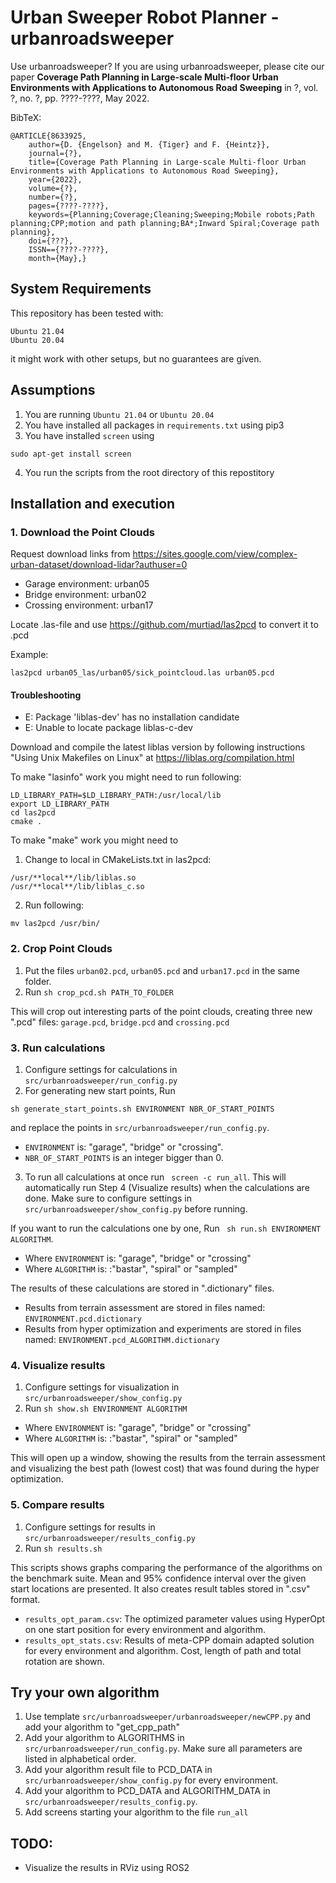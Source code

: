 # Urban Sweeper Robot Planner - urbanroadsweeper
    
Use urbanroadsweeper?
If you are using urbanroadsweeper, please cite our paper **Coverage Path Planning in Large-scale Multi-floor Urban Environments with Applications to Autonomous Road Sweeping** in ?, vol. ?, no. ?, pp. ????-????, May 2022.

BibTeX:
```
@ARTICLE{8633925,
    author={D. {Engelson} and M. {Tiger} and F. {Heintz}},
    journal={?},
    title={Coverage Path Planning in Large-scale Multi-floor Urban Environments with Applications to Autonomous Road Sweeping},
    year={2022},
    volume={?},
    number={?},
    pages={????-????},
    keywords={Planning;Coverage;Cleaning;Sweeping;Mobile robots;Path planning;CPP;motion and path planning;BA*;Inward Spiral;Coverage path planning},
    doi={???},
    ISSN=={????-????},
    month={May},}
```


## System Requirements
This repository has been tested with: 
```
Ubuntu 21.04
Ubuntu 20.04
```
it might work with other setups, but no guarantees are given.

## Assumptions
1. You are running `Ubuntu 21.04` or `Ubuntu 20.04`
2. You have installed all packages in `requirements.txt` using pip3
3. You have installed `screen` using
```
sudo apt-get install screen
```
4. You run the scripts from the root directory of this repostitory

## Installation and execution

### 1. Download the Point Clouds

Request download links from https://sites.google.com/view/complex-urban-dataset/download-lidar?authuser=0

* Garage environment: urban05
* Bridge environment: urban02
* Crossing environment: urban17

Locate .las-file and use https://github.com/murtiad/las2pcd to convert it to .pcd

Example:
```
las2pcd urban05_las/urban05/sick_pointcloud.las urban05.pcd
```

#### Troubleshooting

* E: Package 'liblas-dev' has no installation candidate
* E: Unable to locate package liblas-c-dev

Download and compile the latest liblas version by following instructions "Using Unix Makefiles on Linux" at https://liblas.org/compilation.html

To make "lasinfo" work you might need to run following:
```
LD_LIBRARY_PATH=$LD_LIBRARY_PATH:/usr/local/lib
export LD_LIBRARY_PATH
cd las2pcd
cmake .
```

To make "make" work you might need to 
1. Change to local in CMakeLists.txt in las2pcd:
```
/usr/**local**/lib/liblas.so
/usr/**local**/lib/liblas_c.so
```
2. Run following:
```
mv las2pcd /usr/bin/
```

### 2. Crop Point Clouds
1. Put the files ```urban02.pcd```, ```urban05.pcd``` and ```urban17.pcd``` in the same folder.
2. Run ``` sh crop_pcd.sh PATH_TO_FOLDER ```

This will crop out interesting parts of the point clouds, creating three new ".pcd" files: ```garage.pcd```, ```bridge.pcd``` and ```crossing.pcd```

### 3. Run calculations
1. Configure settings for calculations in ```src/urbanroadsweeper/run_config.py```
2. For generating new start points, Run 
```
sh generate_start_points.sh ENVIRONMENT NBR_OF_START_POINTS
``` 
and replace the points in ```src/urbanroadsweeper/run_config.py```.

* ```ENVIRONMENT``` is: "garage", "bridge" or "crossing".
* ```NBR_OF_START_POINTS``` is an integer bigger than 0.

3. To run all calculations at once run ``` screen -c run_all```. This will automatically run Step 4 (Visualize results) when the calculations are done. Make sure to configure settings in ```src/urbanroadsweeper/show_config.py``` before running.

If you want to run the calculations one by one, Run ``` sh run.sh ENVIRONMENT ALGORITHM```. 
* Where ```ENVIRONMENT``` is: "garage", "bridge" or "crossing"
* Where ```ALGORITHM``` is: :"bastar", "spiral" or "sampled"

The results of these calculations are stored in ".dictionary" files.
* Results from terrain assessment are stored in files named: ```ENVIRONMENT.pcd.dictionary```
* Results from hyper optimization and experiments are stored in files named: ```ENVIRONMENT.pcd_ALGORITHM.dictionary```

### 4. Visualize results
1. Configure settings for visualization in ```src/urbanroadsweeper/show_config.py```
2. Run ``` sh show.sh ENVIRONMENT ALGORITHM ```
* Where ```ENVIRONMENT``` is: "garage", "bridge" or "crossing"
* Where ```ALGORITHM``` is: :"bastar", "spiral" or "sampled"

This will open up a window, showing the results from the terrain assessment and visualizing the best path (lowest cost) that was found during the hyper optimization.

### 5. Compare results
1. Configure settings for results in ```src/urbanroadsweeper/results_config.py```
2. Run ``` sh results.sh ```

This scripts shows graphs comparing the performance of the algorithms on the benchmark suite. Mean and 95% confidence interval over the given start locations are presented. It also creates result tables stored in ".csv" format.
* ```results_opt_param.csv```: The optimized parameter values using HyperOpt on one start position for every environment and algorithm.
* ```results_opt_stats.csv```: Results of meta-CPP domain adapted solution for every environment and algorithm. Cost, length of path and total rotation are shown.

## Try your own algorithm
1. Use template ```src/urbanroadsweeper/urbanroadsweeper/newCPP.py``` and add your algorithm to "get_cpp_path"
2. Add your algorithm to ALGORITHMS in ```src/urbanroadsweeper/run_config.py```. Make sure all parameters are listed in alphabetical order.
3. Add your algorithm result file to PCD_DATA in ```src/urbanroadsweeper/show_config.py``` for every environment.
4. Add your algorithm to PCD_DATA and ALGORITHM_DATA in ```src/urbanroadsweeper/results_config.py```.
5. Add screens starting your algorithm to the file ```run_all```

## TODO:
* Visualize the results in RViz using ROS2